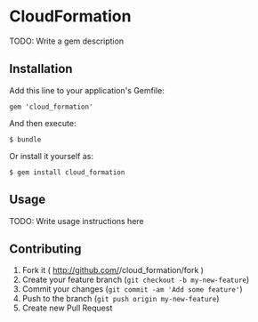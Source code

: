 # CloudFormation

TODO: Write a gem description

## Installation

Add this line to your application's Gemfile:

    gem 'cloud_formation'

And then execute:

    $ bundle

Or install it yourself as:

    $ gem install cloud_formation

## Usage

TODO: Write usage instructions here

## Contributing

1. Fork it ( http://github.com/<my-github-username>/cloud_formation/fork )
2. Create your feature branch (`git checkout -b my-new-feature`)
3. Commit your changes (`git commit -am 'Add some feature'`)
4. Push to the branch (`git push origin my-new-feature`)
5. Create new Pull Request
